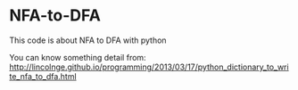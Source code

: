 NFA-to-DFA
==========

This code is about NFA to DFA with python

You can know something detail from: http://lincolnge.github.io/programming/2013/03/17/python_dictionary_to_write_nfa_to_dfa.html
